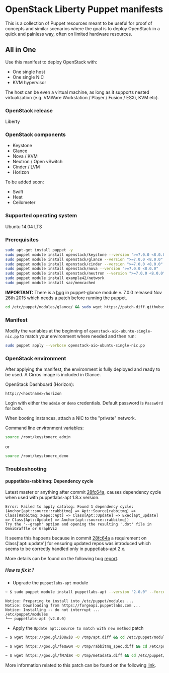 OpenStack Liberty Puppet manifests
===============================

This is a collection of Puppet resources meant to be useful for proof of
concepts and similar scenarios where the goal is to deploy OpenStack in a
quick and painless way, often on limited hardware resources.

All in One
----------

Use this manifest to deploy OpenStack with:

- One single host
- One single NIC
- KVM hypervisor

The host can be even a virtual machine, as long as it supports nested
virtualization (e.g. VMWare Workstation / Player / Fusion / ESXi, KVM etc).

### OpenStack release

Liberty

### OpenStack components

* Keystone
* Glance
* Nova / KVM
* Neutron / Open vSwitch
* Cinder / LVM
* Horizon

To be added soon:

* Swift
* Heat
* Ceilometer

### Supported operating system

Ubuntu 14.04 LTS

### Prerequisites

```bash
sudo apt-get install puppet -y
sudo puppet module install openstack/keystone --version ">=7.0.0 <8.0.0"
sudo puppet module install openstack/glance --version ">=7.0.0 <8.0.0"
sudo puppet module install openstack/cinder --version ">=7.0.0 <8.0.0"
sudo puppet module install openstack/nova --version ">=7.0.0 <8.0.0"
sudo puppet module install openstack/neutron --version ">=7.0.0 <8.0.0"
sudo puppet module install example42/network
sudo puppet module install saz/memcached
```

**IMPORTANT:** There is a [bug][0] in puppet-glance module v. 7.0.0 released Nov 26th 2015 which needs a patch before running the puppet.

```bash
cd /etc/puppet/modules/glance/ && sudo wget https://patch-diff.githubusercontent.com/raw/thenoizz/puppet-glance/pull/1.patch && sudo patch -p1 -b < 1.patch && cd ~
```

### Manifest

Modify the variables at the beginning of `openstack-aio-ubuntu-single-nic.pp`
to match your environment where needed and then run:

```bash
sudo puppet apply --verbose openstack-aio-ubuntu-single-nic.pp
```

### OpenStack environment

After applying the manifest, the environment is fully deployed and ready to be
used. A Cirros image is included in Glance.

OpenStack Dashboard (Horizon):

```
http://<hostname>/horizon
```

Login with either the `admin` or `demo` credentials. Default password is
`Passw0rd` for both.

When booting instances, attach a NIC to the "private" network.

Command line environment variables:

```bash
source /root/keystonerc_admin
```

or

```bash
source /root/keystonerc_demo
```

### Troubleshooting

#### puppetlabs-rabbitmq: Dependency cycle

Latest master or anything after commit [28fc64a][1], causes dependency cycle when used with puppetlabs-apt 1.8.x version.

```
Error: Failed to apply catalog: Found 1 dependency cycle:
(Anchor[apt::source::rabbitmq] => Apt::Source[rabbitmq] => Class[Rabbitmq::Repo::Apt] => Class[Apt::Update] => Exec[apt_update] => Class[Apt::Update] => Anchor[apt::source::rabbitmq])
Try the '--graph' option and opening the resulting '.dot' file in OmniGraffle or GraphViz
```

It seems this happens because in commit [28fc64a][1] a requirement on Class['apt::update'] for ensuring updated repos was introduced which seems to be correctly handled only in puppetlabs-apt 2.x.

More details can be found on the following bug [report][2].

##### How to fix it ?

- Upgrade the `puppetlabs-apt` module

```bash
~ $ sudo puppet module install puppetlabs-apt --version "2.0.0" --force
```

```
Notice: Preparing to install into /etc/puppet/modules ...
Notice: Downloading from https://forgeapi.puppetlabs.com ...
Notice: Installing -- do not interrupt ...
/etc/puppet/modules
└── puppetlabs-apt (v2.0.0)
```

- Apply the `Update apt::source to match with new method` patch


```bash
~ $ wget https://goo.gl/iO8wi0 -O /tmp/apt.diff && cd /etc/puppet/modules/rabbitmq/manifests/repo/ && sudo git apply /tmp/apt.diff && cd ~
```

```bash
~ $ wget https://goo.gl/feQwGN -O /tmp/rabbitmq_spec.diff && cd /etc/puppet/modules/rabbitmq/spec/classes/ && sudo git apply /tmp/rabbitmq_spec.diff && cd ~
```

```bash
~ $ wget https://goo.gl/fM7daR -O /tmp/metadata.diff && cd /etc/puppet/modules/rabbitmq && sudo git apply /tmp/metadata.diff && cd ~
```

More information related to this patch can be found on the following [link][3].

[0]: https://bugs.launchpad.net/puppet-glance/+bug/1483663/comments/3
[1]: https://github.com/puppetlabs/puppetlabs-rabbitmq/commit/28fc64a7d536873daf2a93e6461611c7238e053e
[2]: https://tickets.puppetlabs.com/browse/MODULES-2995
[3]: https://github.com/puppetlabs/puppetlabs-rabbitmq/pull/423/commits/c6d3b3dda2ddcf6747dc6f8328a090f42a292a0e
